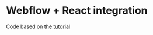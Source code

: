 # Webflow + React integration

Code based on [the tutorial](https://webflow.com/blog/react-components-in-webflow)
